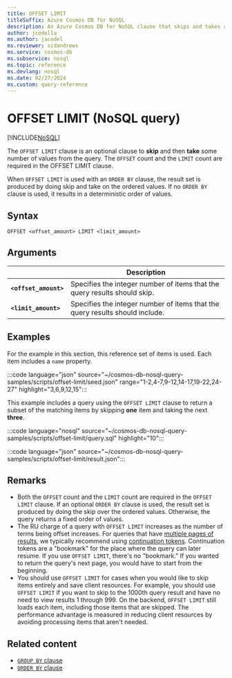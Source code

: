 ```yaml
---
title: OFFSET LIMIT
titleSuffix: Azure Cosmos DB for NoSQL
description: An Azure Cosmos DB for NoSQL clause that skips and takes a specified number of results.
author: jcodella
ms.author: jacodel
ms.reviewer: sidandrews
ms.service: cosmos-db
ms.subservice: nosql
ms.topic: reference
ms.devlang: nosql
ms.date: 02/27/2024
ms.custom: query-reference
---
```


# OFFSET LIMIT (NoSQL query)

[!INCLUDE[NoSQL](../../includes/appliesto-nosql.md)]

The ``OFFSET LIMIT`` clause is an optional clause to **skip** and then **take** some number of values from the query. The ``OFFSET`` count and the ``LIMIT`` count are required in the OFFSET LIMIT clause.

When ``OFFSET LIMIT`` is used with an ``ORDER BY`` clause, the result set is produced by doing skip and take on the ordered values. If no ``ORDER BY`` clause is used, it results in a deterministic order of values.

## Syntax

```nosql  
OFFSET <offset_amount> LIMIT <limit_amount>
```  

## Arguments

| | Description |
| --- | --- |
| **``<offset_amount>``** | Specifies the integer number of items that the query results should skip. |
| **``<limit_amount>``** | Specifies the integer number of items that the query results should include. |

## Examples

For the example in this section, this reference set of items is used. Each item includes a ``name`` property.

:::code language="json" source="~/cosmos-db-nosql-query-samples/scripts/offset-limit/seed.json" range="1-2,4-7,9-12,14-17,19-22,24-27" highlight="3,6,9,12,15":::

This example includes a query using the ``OFFSET LIMIT`` clause to return a subset of the matching items by skipping **one** item and taking the next **three**.

:::code language="nosql" source="~/cosmos-db-nosql-query-samples/scripts/offset-limit/query.sql" highlight="10":::

:::code language="json" source="~/cosmos-db-nosql-query-samples/scripts/offset-limit/result.json":::

## Remarks

- Both the ``OFFSET`` count and the ``LIMIT`` count are required in the ``OFFSET LIMIT`` clause. If an optional ``ORDER BY`` clause is used, the result set is produced by doing the skip over the ordered values. Otherwise, the query returns a fixed order of values.
- The RU charge of a query with ``OFFSET LIMIT`` increases as the number of terms being offset increases. For queries that have [multiple pages of results](pagination.md), we typically recommend using [continuation tokens](pagination.md#continuation-tokens). Continuation tokens are a "bookmark" for the place where the query can later resume. If you use ``OFFSET LIMIT``, there's no "bookmark." If you wanted to return the query's next page, you would have to start from the beginning.
- You should use ``OFFSET LIMIT`` for cases when you would like to skip items entirely and save client resources. For example, you should use ``OFFSET LIMIT`` if you want to skip to the 1000th query result and have no need to view results 1 through 999. On the backend, ``OFFSET LIMIT`` still loads each item, including those items that are skipped. The performance advantage is measured in reducing client resources by avoiding processing items that aren't needed.

## Related content

- [``GROUP BY`` clause](group-by.md)
- [``ORDER BY`` clause](order-by.md)
